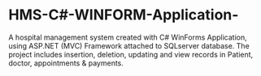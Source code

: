 # HMS-C#-WINFORM-Application-
A hospital management system created with C# WinForms Application, using ASP.NET (MVC) Framework attached to SQLserver database. The project includes insertion, deletion, updating and view records in Patient, doctor, appointments &amp; payments.
